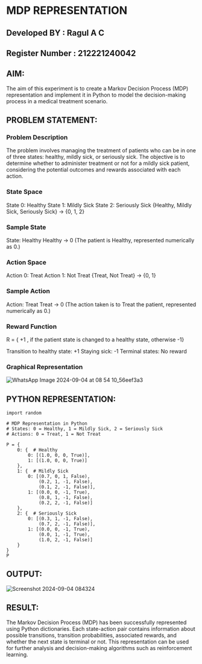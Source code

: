# MDP REPRESENTATION
## Developed BY : Ragul A C
## Register Number : 212221240042

## AIM:
The aim of this experiment is to create a Markov Decision Process (MDP) representation and implement it in Python to model the decision-making process in a medical treatment scenario.


## PROBLEM STATEMENT:

### Problem Description
The problem involves managing the treatment of patients who can be in one of three states: healthy, mildly sick, or seriously sick. 
The objective is to determine whether to administer treatment or not for a mildly sick patient, considering the potential outcomes and rewards associated with each action.

### State Space
State 0: Healthy
State 1: Mildly Sick
State 2: Seriously Sick
{Healthy, Mildly Sick, Seriously Sick} -> {0, 1, 2}

### Sample State
State: Healthy
Healthy -> 0
(The patient is Healthy, represented numerically as 0.)

### Action Space
Action 0: Treat
Action 1: Not Treat
{Treat, Not Treat} -> {0, 1}

### Sample Action
Action: Treat
Treat -> 0
(The action taken is to Treat the patient, represented numerically as 0.)

### Reward Function
 R = { +1 , if the patient state is changed to a healthy state, otherwise -1}

 Transition to healthy state: +1
 Staying sick: -1
 Terminal states: No reward

### Graphical Representation
![WhatsApp Image 2024-09-04 at 08 54 10_56eef3a3](https://github.com/user-attachments/assets/9ffcf007-a465-447c-ac94-1e4a1a5df8e7)


## PYTHON REPRESENTATION:
~~~
import random

# MDP Representation in Python
# States: 0 = Healthy, 1 = Mildly Sick, 2 = Seriously Sick
# Actions: 0 = Treat, 1 = Not Treat

P = {
    0: {  # Healthy
        0: [(1.0, 0, 0, True)],  
        1: [(1.0, 0, 0, True)]   
    },
    1: {  # Mildly Sick
        0: [(0.7, 0, 1, False),  
            (0.2, 1, -1, False),  
            (0.1, 2, -1, False)], 
        1: [(0.0, 0, -1, True),   
            (0.8, 1, -1, False),  
            (0.2, 2, -1, False)] 
    },
    2: {  # Seriously Sick
        0: [(0.3, 1, -1, False), 
            (0.7, 2, -1, False)], 
        1: [(0.0, 0, -1, True), 
            (0.0, 1, -1, True),
            (1.0, 2, -1, False)] 
    }
}
P
~~~

## OUTPUT:
![Screenshot 2024-09-04 084324](https://github.com/user-attachments/assets/6424ff4e-0537-42a5-97ec-8355ebac1fbc)




## RESULT:
The Markov Decision Process (MDP) has been successfully represented using Python dictionaries. Each state-action pair contains information about possible transitions, transition probabilities, associated rewards, and whether the next state is terminal or not. This representation can be used for further analysis and decision-making algorithms such as reinforcement learning.






